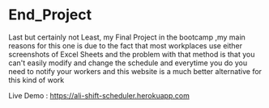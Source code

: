 # End_Project

Last but certainly not Least, my Final Project in the bootcamp ,my main reasons for this one is due to the fact that most workplaces use either screenshots of Excel Sheets and the problem with that method is that you can't easily modify and change the schedule and everytime you do you need to notify your workers and this website is a much better alternative for this kind of work

Live Demo : https://ali-shift-scheduler.herokuapp.com
